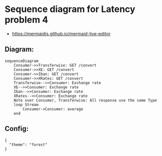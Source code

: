 # Sequence diagram for Latency problem 4

- https://mermaidjs.github.io/mermaid-live-editor

## Diagram:

```
sequenceDiagram
    Consumer->>Transferwise: GET /convert
    Consumer->>XE: GET /convert
    Consumer->>Iban: GET /convert
    Consumer->>XRates: GET /convert
    Transferwise-->>Consumer: Exchange rate
    XE-->>Consumer: Exchange rate
    Iban-->>Consumer: Exchange rate
    XRates-->>Consumer: Exchange rate
    Note over Consumer, Transferwise: All response use the same Type
    loop Stream
        Consumer->Consumer: average
    end
```

## Config:

```
{
  "theme": "forest"
}
```
